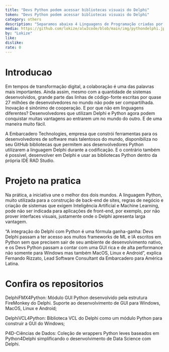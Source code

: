 ```yaml
---
title: "Devs Python podem acessar bibliotecas visuais do Delphi"
token: "Devs Python podem acessar bibliotecas visuais do Delphi"
category: others
description: "Separamos abaixo 4 Linguagens de Programação criadas por brasileiros para você conhecer"
media: https://github.com/lokize/alw3code/blob/main/img/pythondelphi.jpg?raw=true
by: "Lokize"
like:
dislike:
rate: 0
---
```


# Introducao

Em tempos de transformação digital, a colaboração é uma das palavras mais importantes. Ainda assim, mesmo com a quantidade de sistemas desenvolvidos, grande parte das linhas de código-fonte escritas por quase 27 milhões de desenvolvedores no mundo não pode ser compartilhada. Inovação é sinônimo de cooperação. E por que não em linguagens diferentes? Desenvolvedores que utilizam Delphi e Python agora podem conquistar muitas vantagens ao entrarem um no mundo do outro. E de uma maneira muito fácil.

A Embarcadero Technologies, empresa que constrói ferramentas para os desenvolvedores de software mais talentosos do mundo, disponibiliza no seu GitHub bibliotecas que permitem aos desenvolvedores Python utilizarem a linguagem Delphi durante a codificação. E o contrário também é possível, desenvolver em Delphi e usar as bibliotecas Python dentro da própria IDE RAD Studio.

# Projeto na pratica

Na prática, a iniciativa une o melhor dos dois mundos. A linguagem Python, muito utilizada para a construção de back-end de sites, regras de negócio e criação de sistemas que exigem Inteligência Artificial e Machine Learning, pode não ser indicada para aplicações de front-end, por exemplo, por não prover interfaces visuais, justamente onde o Delphi apresenta larga vantagem.

“A integração do Delphi com Python é uma fórmula ganha-ganha: Devs Delphi passam a ter acesso aos muitos frameworks de ML e IA escritos em Python sem que precisem sair de seu ambiente de desenvolvimento nativo, e os Devs Python passam a contar com uma GUI rica e de alta performance não somente para Windows mas também MacOS, Linux e Android”, explica Fernando Rizzato, Lead Software Consultant da Embarcadero para América Latina.

# Confira os repositorios

DelphiFMX4Python: Módulo GUI Python desenvolvido pela estrutura FireMonkey do Delphi. Suporte ao desenvolvimento de GUI para Windows, MacOS, Linux e Android;

DelphiVCL4Python: Biblioteca VCL do Delphi como um módulo Python para construir a GUI do Windows;

P4D-Ciências de Dados: Coleção de wrappers Python leves baseados em Python4Delphi simplificando o desenvolvimento de Data Science com Delphi.

